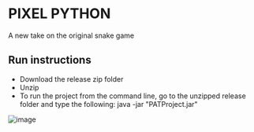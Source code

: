 # PIXEL PYTHON
A new take on the original snake game

## Run instructions
- Download the release zip folder
- Unzip
- To run the project from the command line, go to the unzipped release folder and type the following: java -jar "PATProject.jar"

![image](https://github.com/bcgrahn/Pixel-Python/assets/99645139/74b9c99f-32b6-4ebe-a9ed-2876fb536dec)
